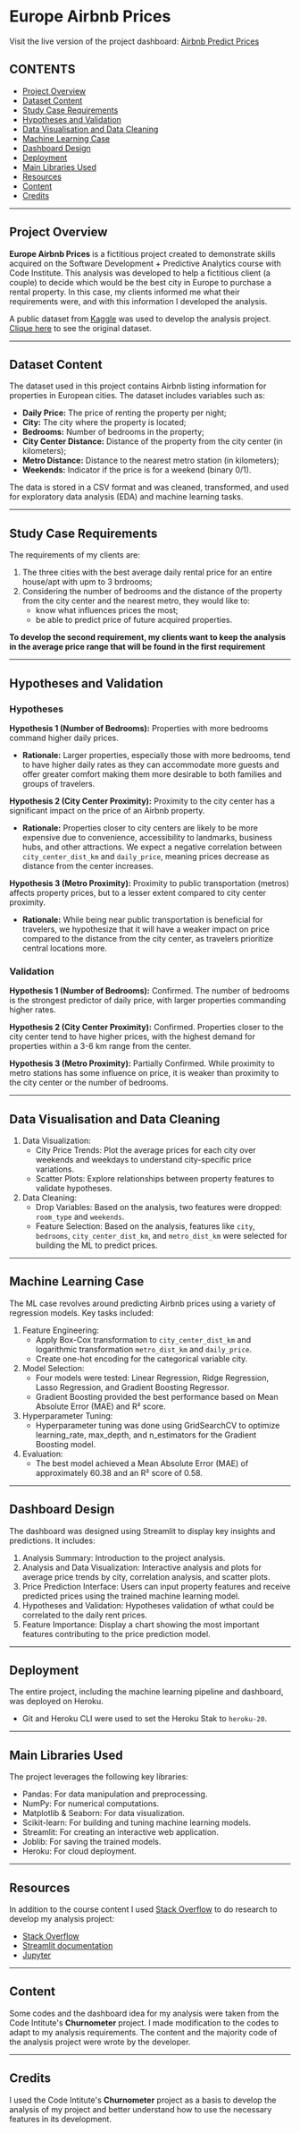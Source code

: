 # Europe Airbnb Prices  

Visit the live version of the project dashboard: [Airbnb Predict Prices](https://airbnb-predict-prices-fa26d424b166.herokuapp.com/)

## CONTENTS
  
* [Project Overview](#project-overview) 
* [Dataset Content](#dataset-content)   
* [Study Case Requirements](#study-case-requirements) 
* [Hypotheses and Validation](#hypotheses-and-validation)   
* [Data Visualisation and Data Cleaning](#data-visualisation-and-data-cleaning) 
* [Machine Learning Case](#machine-learning-case)
* [Dashboard Design](#dashboard-design) 
* [Deployment](#deployment) 
* [Main Libraries Used](#main-libraries-used)
* [Resources](#resources)
* [Content](#content)
* [Credits](#credits)  

- - - 

## Project Overview

**Europe Airbnb Prices** is a fictitious project created to demonstrate skills acquired on the Software Development + Predictive Analytics course with Code Institute.
This analysis was developed to help a fictitious client (a couple) to decide which would be the best city in Europe to purchase a rental property.
In this case, my clients informed me what their requirements were, and with this information I developed the analysis.

A public dataset from [Kaggle](https://www.kaggle.com/) was used to develop the analysis project. [Clique here](https://www.kaggle.com/datasets/cahyaalkahfi/airbnb-european-cities-join) to see the original dataset.

- - -

## Dataset Content

The dataset used in this project contains Airbnb listing information for properties in European cities. The dataset includes variables such as:
* **Daily Price:** The price of renting the property per night;
* **City:** The city where the property is located;
* **Bedrooms:** Number of bedrooms in the property;
* **City Center Distance:** Distance of the property from the city center (in kilometers);
* **Metro Distance:** Distance to the nearest metro station (in kilometers);
* **Weekends:** Indicator if the price is for a weekend (binary 0/1).

The data is stored in a CSV format and was cleaned, transformed, and used for exploratory data analysis (EDA) and machine learning tasks.

- - -

## Study Case Requirements

The requirements of my clients are:

1. The three cities with the best average daily rental price for an entire house/apt with upm to 3 brdrooms;
2. Considering the number of bedrooms and the distance of the property from the city center and the nearest metro, they would like to:
   * know what influences prices the most;
   * be able to predict price of future acquired properties.

**To develop the second requirement, my clients want to keep the analysis in the average price range that will be found in the first requirement**  

- - -

## Hypotheses and Validation 

### Hypotheses

**Hypothesis 1 (Number of Bedrooms):** Properties with more bedrooms command higher daily prices.
 + **Rationale:** Larger properties, especially those with more bedrooms, tend to have higher daily rates as they can accommodate more guests and offer greater comfort making them more desirable to both families and groups of travelers.

**Hypothesis 2 (City Center Proximity):** Proximity to the city center has a significant impact on the price of an Airbnb property.
 + **Rationale:** Properties closer to city centers are likely to be more expensive due to convenience, accessibility to landmarks, business hubs, and other attractions. We expect a negative correlation between `city_center_dist_km` and `daily_price`, meaning prices decrease as distance from the center increases.

**Hypothesis 3 (Metro Proximity):** Proximity to public transportation (metros) affects property prices, but to a lesser extent compared to city center proximity.
 + **Rationale:** While being near public transportation is beneficial for travelers, we hypothesize that it will have a weaker impact on price compared to the distance from the city center, as travelers prioritize central locations more.

### Validation

**Hypothesis 1 (Number of Bedrooms):** Confirmed. The number of bedrooms is the strongest predictor of daily price, with larger properties commanding higher rates.

**Hypothesis 2 (City Center Proximity):** Confirmed. Properties closer to the city center tend to have higher prices, with the highest demand for properties within a 3-6 km range from the center.

**Hypothesis 3 (Metro Proximity):** Partially Confirmed. While proximity to metro stations has some influence on price, it is weaker than proximity to the city center or the number of bedrooms.

- - -

## Data Visualisation and Data Cleaning  

1. Data Visualization:
   + City Price Trends: Plot the average prices for each city over weekends and weekdays to understand city-specific price variations.
   + Scatter Plots: Explore relationships between property features to validate hypotheses.
2. Data Cleaning:
   + Drop Variables: Based on the analysis, two features were dropped: `room_type` and `weekends`.
   + Feature Selection: Based on the analysis, features like `city`, `bedrooms`, `city_center_dist_km`, and `metro_dist_km` were selected for building the ML to predict prices.
   
- - -

## Machine Learning Case

The ML case revolves around predicting Airbnb prices using a variety of regression models. Key tasks included:

1. Feature Engineering:
   + Apply Box-Cox transformation to `city_center_dist_km` and logarithmic transformation `metro_dist_km` and `daily_price`.
   + Create one-hot encoding for the categorical variable city.
2. Model Selection:
   + Four models were tested: Linear Regression, Ridge Regression, Lasso Regression, and Gradient Boosting Regressor.
   + Gradient Boosting provided the best performance based on Mean Absolute Error (MAE) and R² score.
3. Hyperparameter Tuning:
   + Hyperparameter tuning was done using GridSearchCV to optimize learning_rate, max_depth, and n_estimators for the Gradient Boosting model.
4. Evaluation:
   + The best model achieved a Mean Absolute Error (MAE) of approximately 60.38 and an R² score of 0.58.

---

## Dashboard Design

The dashboard was designed using Streamlit to display key insights and predictions. It includes:

1. Analysis Summary: Introduction to the project analysis.
2. Analysis and Data Visualization: Interactive analysis and plots for average price trends by city, correlation analysis, and scatter plots.
3. Price Prediction Interface: Users can input property features and receive predicted prices using the trained machine learning model.
4. Hypotheses and Validation: Hypotheses validation of wthat could be correlated to the daily rent prices. 
5. Feature Importance: Display a chart showing the most important features contributing to the price prediction model.

- - -

## Deployment

The entire project, including the machine learning pipeline and dashboard, was deployed on Heroku.

- Git and Heroku CLI were used to set the Heroku Stak to `heroku-20`.

- - -

## Main Libraries Used

The project leverages the following key libraries:

- Pandas: For data manipulation and preprocessing.
- NumPy: For numerical computations.
- Matplotlib & Seaborn: For data visualization.
- Scikit-learn: For building and tuning machine learning models.
- Streamlit: For creating an interactive web application.
- Joblib: For saving the trained models.
- Heroku: For cloud deployment.

- - -

## Resources

In addition to the course content I used [Stack Overflow](http://stackoverflow.com) to do research to develop my analysis project:

- [Stack Overflow](http://stackoverflow.com)
- [Streamlit documentation](https://docs.streamlit.io/)
- [Jupyter](https://jupyter.org/)

- - - 

## Content

Some codes and the dashboard idea for my analysis were taken from the Code Intitute's **Churnometer** project. I made modification to the codes to adapt to my analysis requirements.
The content and the majority code of the analysis project were wrote by the developer.

- - - 

## Credits

I used the Code Intitute's **Churnometer** project as a basis to develop the analysis of my project and better understand how to use the necessary features in its development.
